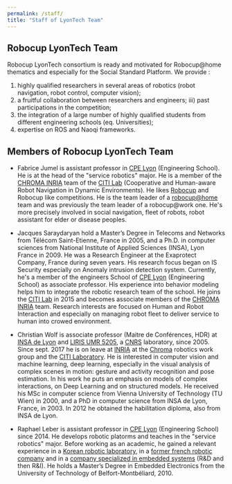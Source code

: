 ```yaml
---
permalink: /staff/
title: "Staff of LyonTech Team"
---
```


## Robocup LyonTech Team
Robocup LyonTech consortium is ready and motivated for Robocup@home thematics and especially for the Social Standard Platform.
We provide :
1) highly qualified researchers in several areas of robotics (robot navigation, robot control, computer vision); 
2) a fruitful collaboration between researchers and engineers; iii) past participations in the competition; 
3) the integration of a large number of highly qualified students from different engineering schools (eq. Universities); 
4) expertise on ROS and Naoqi frameworks.

## Members of Robocup LyonTech Team
- Fabrice Jumel is assistant professor in [CPE Lyon](https://www.cpe.fr) (Engineering School). He is at the head of the "service robotics" major. He is a member of the [CHROMA INRIA](https://team.inria.fr/chroma/en/)  team of the [CITI Lab](http://www.citi-lab.fr/)  (Cooperative and Human-aware Robot Navigation in Dynamic Environments). He likes [Robocup](http://www.robocup.org/) and Robocup like competitions. He is the team leader of a [robocup@home](http://cpe-dev.fr/robotcup/) team and was previously the team leader of a robocup@work one. He's more precisely involved in social navigation, fleet of robots, robot assistant for elder or disease peoples. 

- Jacques Saraydaryan hold a Master’s Degree in Telecoms and Networks from Télécom Saint-Etienne, France in 2005, and a Ph.D. in computer sciences from National Institute of Applied Sciences (INSA), Lyon France in 2009. He was a Research Engineer at the Exaprotect Company, France during seven years. His research focus began on IS Security especially on Anomaly intrusion detection system. Currently, he's a member of the engineers School of [CPE Lyon](https://www.cpe.fr) (Engineering School) as associate professor. His experience into behavior modeling helps him to integrate the robotic research team of the school. He joins the [CITI Lab](http://www.citi-lab.fr/) in 2015 and becomes associate members of the [CHROMA INRIA](https://team.inria.fr/chroma/en/) team. Research interests are focused on Human and Robot Interaction and especially on managing robot fleet to deliver service to human into crowed environment.

- Christian Wolf is associate professor (Maitre de Conférences, HDR) at [INSA de Lyon](http://www.insa-lyon.fr) and [LIRIS UMR 5205](http://liris.cnrs.fr), a [CNRS](http://cnrs.fr) laboratory, since 2005. Since sept. 2017 he is on leave at [INRIA](http://www.inria.fr) at the [Chroma](https://www.inria.fr/equipes/chroma) robotics work group and the [CITI Laboratory](http://www.citi-lab.fr/). He is interested in computer vision and machine learning, deep learning, especially in the visual analysis of complex scenes in motion: gesture and activity recognition and pose estimation. In his work he puts an emphasis on models of complex interactions, on Deep Learning and on structured models. He received his MSc in computer science from Vienna University of Technology (TU Wien) in 2000, and a PhD in computer science from INSA de Lyon, France, in 2003. In 2012 he obtained the habilitation diploma, also from INSA de Lyon.

- Raphael Leber is assistant professor in [CPE Lyon](https://www.cpe.fr) (Engineering School) since 2014. He develops robotic platorms and teaches in the "service robotics" major. Before working as an academic, he gained a relevant experience in a [Korean robotic laboratory](http://irl.postech.ac.kr), in a [former french robotic company](https://www.ald.softbankrobotics.com/en) and in a [company specialized in embedded systems](https://www.viveris.fr/index.php/viveris-technologies.html) (R&D and then R&I). He holds a Master’s Degree in Embedded Electronics from the University of Technology of Belfort-Montbéliard, 2010.
